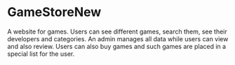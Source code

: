 # GameStoreNew

A website for games. Users can see different games, search them, see their developers and categories. An admin manages all data while users can view and also review. Users can also buy games and such games are placed in a special list for the user.
